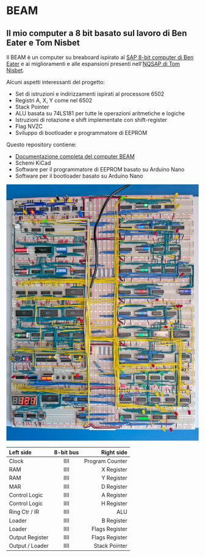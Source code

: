 # BEAM

## Il mio computer a 8 bit basato sul lavoro di Ben Eater e Tom Nisbet

Il BEAM è un computer su breaboard ispirato al [SAP 8-bit computer di Ben Eater](https://eater.net/8bit) e ai miglioramenti e alle espansioni presenti nell'[NQSAP di Tom Nisbet](https://github.com/tomnisbet/nqsap).

Alcuni aspetti interessanti del progetto:

* Set di istruzioni e indirizzamenti ispirati al processore 6502
* Registri A, X, Y come nel 6502
* Stack Pointer
* ALU basata su 74LS181 per tutte le operazioni aritmetiche e logiche
* Istruzioni di rotazione e shift implementate con shift-register
* Flag NVZC
* Sviluppo di bootloader e programmatore di EEPROM

Questo repository contiene:

* [Documentazione completa del computer BEAM](https://andreamazzai.github.io/beam/)
* Schemi KiCad
* Software per il programmatore di EEPROM basato su Arduino Nano
* Software per il bootloader basato su Arduino Nano

[![BEAM Breadboard Computer](/docs/assets/beam.jpg "BEAM breadboard computer")](assets/images/nqsap.jpg)

| Left side       |  8-bit bus |      Right side |
|:---             |:----------:|             ---:|
| Clock           |    IIII    | Program Counter |
| RAM             |    IIII    | X Register      |
| RAM             |    IIII    | Y Register      |
| MAR             |    IIII    | D Register      |
| Control Logic   |    IIII    | A Register      |
| Control Logic   |    IIII    | H Register      |
| Ring Ctr / IR   |    IIII    | ALU             |
| Loader          |    IIII    | B Register      |
| Loader          |    IIII    | Flags Register  |
| Output Register |    IIII    | Flags Register  |
| Output / Loader |    IIII    | Stack Pointer   |
